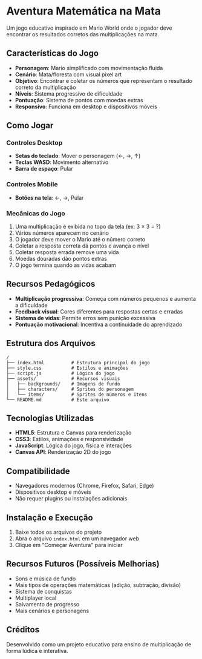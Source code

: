 # Aventura Matemática na Mata

Um jogo educativo inspirado em Mario World onde o jogador deve encontrar os resultados corretos das multiplicações na mata.

## Características do Jogo

- **Personagem**: Mario simplificado com movimentação fluida
- **Cenário**: Mata/floresta com visual pixel art
- **Objetivo**: Encontrar e coletar os números que representam o resultado correto da multiplicação
- **Níveis**: Sistema progressivo de dificuldade
- **Pontuação**: Sistema de pontos com moedas extras
- **Responsivo**: Funciona em desktop e dispositivos móveis

## Como Jogar

### Controles Desktop
- **Setas do teclado**: Mover o personagem (←, →, ↑)
- **Teclas WASD**: Movimento alternativo
- **Barra de espaço**: Pular

### Controles Mobile
- **Botões na tela**: ←, →, Pular

### Mecânicas do Jogo
1. Uma multiplicação é exibida no topo da tela (ex: 3 × 3 = ?)
2. Vários números aparecem no cenário
3. O jogador deve mover o Mario até o número correto
4. Coletar a resposta correta dá pontos e avança o nível
5. Coletar resposta errada remove uma vida
6. Moedas douradas dão pontos extras
7. O jogo termina quando as vidas acabam

## Recursos Pedagógicos

- **Multiplicação progressiva**: Começa com números pequenos e aumenta a dificuldade
- **Feedback visual**: Cores diferentes para respostas certas e erradas
- **Sistema de vidas**: Permite erros sem punição excessiva
- **Pontuação motivacional**: Incentiva a continuidade do aprendizado

## Estrutura dos Arquivos

```
/
├── index.html          # Estrutura principal do jogo
├── style.css           # Estilos e animações
├── script.js           # Lógica do jogo
├── assets/             # Recursos visuais
│   ├── backgrounds/    # Imagens de fundo
│   ├── characters/     # Sprites do personagem
│   └── items/          # Sprites de números e itens
└── README.md           # Este arquivo
```

## Tecnologias Utilizadas

- **HTML5**: Estrutura e Canvas para renderização
- **CSS3**: Estilos, animações e responsividade
- **JavaScript**: Lógica do jogo, física e interações
- **Canvas API**: Renderização 2D do jogo

## Compatibilidade

- Navegadores modernos (Chrome, Firefox, Safari, Edge)
- Dispositivos desktop e móveis
- Não requer plugins ou instalações adicionais

## Instalação e Execução

1. Baixe todos os arquivos do projeto
2. Abra o arquivo `index.html` em um navegador web
3. Clique em "Começar Aventura" para iniciar

## Recursos Futuros (Possíveis Melhorias)

- Sons e música de fundo
- Mais tipos de operações matemáticas (adição, subtração, divisão)
- Sistema de conquistas
- Multiplayer local
- Salvamento de progresso
- Mais cenários e personagens

## Créditos

Desenvolvido como um projeto educativo para ensino de multiplicação de forma lúdica e interativa.

